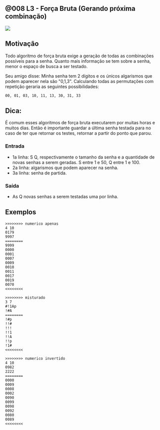 ## @008 L3 - Força Bruta (Gerando próxima combinação)


![](https://raw.githubusercontent.com/qxcodefup/moodle/master/base/008/__capa.jpg)

## Motivação

Todo algoritmo de força bruta exige a geração de todas as combinações possíveis para a senha. Quanto mais informação se tem sobre a senha, menor o espaço de busca a ser testado.

Seu amigo disse: Minha senha tem 2 dígitos e os únicos algarismos que podem aparecer nela são "0,1,3". Calculando todas as permutações com repetição geraria as seguintes possibilidades:

```
00, 01, 03, 10, 11, 13, 30, 31, 33 
```

## Dica:

É comum esses algoritmos de força bruta executarem por muitas horas e muitos dias. Então é importante guardar a última senha testada para no caso de ter que retornar os testes, retornar a partir do ponto que parou.

### Entrada
- 1a linha: S Q, respectivamente o tamanho da senha e a quantidade de novas senhas a serem geradas. S entre 1 e 50, Q entre 1 e 100.
- 2a linha: algarismos que podem aparecer na senha.
- 3a linha: senha de partida.

### Saída
- As Q novas senhas a serem testadas uma por linha.

## Exemplos

```
>>>>>>>> numerico apenas
4 10
0179
9997
========
9999
0000
0001
0007
0009
0010
0011
0017
0019
0070
<<<<<<<<

>>>>>>>> misturado
3 7
#!1Ap
!#A
========
!#p
!!#
!!!
!!1
!!A
!!p
!1#
<<<<<<<<

>>>>>>>> numerico invertido
4 10
0982
2222
========
0000
0009
0008
0002
0090
0099
0098
0092
0080
0089
<<<<<<<<
```


